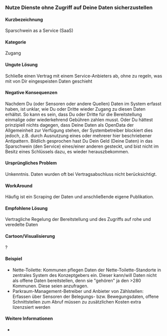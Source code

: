 ### Nutze Dienste ohne Zugriff auf Deine Daten sicherzustellen

#### Kurzbezeichnung
Sparschwein as a Service (SaaS)

#### Kategorie
Zugang

#### Ungute Lösung
Schließe einen Vertrag mit einem Service-Anbieters ab, ohne zu regeln, was mit von Dir eingespeisten Daten geschieht

#### Negative Konsequenzen
Nachdem Du (oder Sensoren oder andere Quellen) Daten im System erfasst haben, ist unklar, wie Du oder Dritte wieder Zugang zu diesen Daten erhältst. So kann es sein, dass Du oder Dritte für die Bereitstellung einmalige oder wiederkehrend Gebühren zahlen musst. Oder Du hättest prinzipiell nichts dagegen, dass Deine Daten als OpenData der Allgemeinheit zur Verfügung stehen, der Systembetreiber blockiert dies jedoch, z.B. durch Ausnutzung eines oder mehrerer hier beschriebener Antipattern. Bildlich gesprochen hast Du Dein Geld (Deine Daten) in das Sparschwein (den Service) eines/einer anderen gesteckt, und bist nicht im Besitz eines Schlüssels dazu, es wieder herauszbekommen.

#### Ursprüngliches Problem
Unkenntnis. Daten wurden oft bei Vertragsabschluss nicht berücksichtigt.

#### WorkAround
Häufig ist ein Scraping der Daten und anschließende eigene Publikation.

#### Empfohlene Lösung
Vertragliche Regelung der Bereitstellung und des Zugriffs auf rohe und veredelte Daten

#### Cartoon/Visualisierung
?

#### Beispiel
* Nette-Toilette: Kommunen pflegen Daten der Nette-Toilette-Standorte in zentrales System des Konzeptgebers ein. Dieser kann/will Daten nicht als offene Daten bereitstellen, denn sie "gehören" ja den >280 Kommunen. Diese seien anzufragen. 
* Parkraum-Management-Betreiber und Anbieter von Zählstellen: Erfassen über Sensoren der Belegungs- bzw. Bewegungsdaten, offene Schnittstellen zum Abruf müssen zu zusätzlichen Kosten extra lizenzsiert werden


#### Weitere Informationen
-

